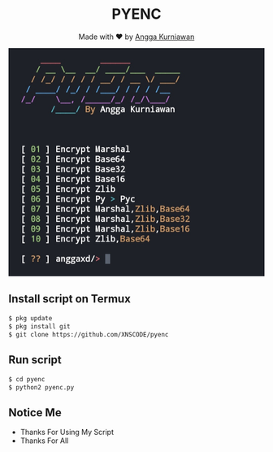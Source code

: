 <h1 align="center">
  PYENC
</h1>
</div>
<p align="center">
  Made with ❤️ by <a href="https://github.com/anggaxd">Angga Kurniawan</a>
</p>
<p align="center">
 <img src="https://raw.githubusercontent.com/anggaxd/pyenc/master/IMG_20200929_112427.jpg" width="640" title="Menu" alt="Menu">
</p>

## Install script on Termux
```
$ pkg update
$ pkg install git 
$ git clone https://github.com/XNSCODE/pyenc
```

## Run script
```
$ cd pyenc
$ python2 pyenc.py
```
## Notice Me
* Thanks For Using My Script
* Thanks For All
